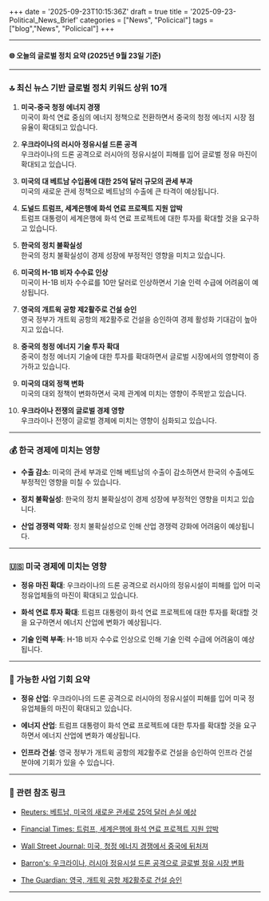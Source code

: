 +++
date = '2025-09-23T10:15:36Z'
draft = true
title = '2025-09-23-Political_News_Brief'
categories = ["News", "Policical"]
tags = ["blog","News", "Policical"]
+++

---

#### 🌐 오늘의 글로벌 정치 요약 (2025년 9월 23일 기준)

---

### 🔝 최신 뉴스 기반 글로벌 정치 키워드 상위 10개

1. **미국-중국 청정 에너지 경쟁**  
    미국이 화석 연료 중심의 에너지 정책으로 전환하면서 중국의 청정 에너지 시장 점유율이 확대되고 있습니다.
    
2. **우크라이나의 러시아 정유시설 드론 공격**  
    우크라이나의 드론 공격으로 러시아의 정유시설이 피해를 입어 글로벌 정유 마진이 확대되고 있습니다.
    
3. **미국의 대 베트남 수입품에 대한 25억 달러 규모의 관세 부과**  
    미국의 새로운 관세 정책으로 베트남의 수출에 큰 타격이 예상됩니다.
    
4. **도널드 트럼프, 세계은행에 화석 연료 프로젝트 지원 압박**  
    트럼프 대통령이 세계은행에 화석 연료 프로젝트에 대한 투자를 확대할 것을 요구하고 있습니다.
    
5. **한국의 정치 불확실성**  
    한국의 정치 불확실성이 경제 성장에 부정적인 영향을 미치고 있습니다.
    
6. **미국의 H-1B 비자 수수료 인상**  
    미국이 H-1B 비자 수수료를 10만 달러로 인상하면서 기술 인력 수급에 어려움이 예상됩니다.
    
7. **영국의 개트윅 공항 제2활주로 건설 승인**  
    영국 정부가 개트윅 공항의 제2활주로 건설을 승인하여 경제 활성화 기대감이 높아지고 있습니다.
    
8. **중국의 청정 에너지 기술 투자 확대**  
    중국이 청정 에너지 기술에 대한 투자를 확대하면서 글로벌 시장에서의 영향력이 증가하고 있습니다.
    
9. **미국의 대외 정책 변화**  
    미국의 대외 정책이 변화하면서 국제 관계에 미치는 영향이 주목받고 있습니다.
    
10. **우크라이나 전쟁의 글로벌 경제 영향**  
    우크라이나 전쟁이 글로벌 경제에 미치는 영향이 심화되고 있습니다.
    

---

### 💰 한국 경제에 미치는 영향

- **수출 감소**: 미국의 관세 부과로 인해 베트남의 수출이 감소하면서 한국의 수출에도 부정적인 영향을 미칠 수 있습니다.
    
- **정치 불확실성**: 한국의 정치 불확실성이 경제 성장에 부정적인 영향을 미치고 있습니다.
    
- **산업 경쟁력 약화**: 정치 불확실성으로 인해 산업 경쟁력 강화에 어려움이 예상됩니다.
    

---

### 🇺🇸 미국 경제에 미치는 영향

- **정유 마진 확대**: 우크라이나의 드론 공격으로 러시아의 정유시설이 피해를 입어 미국 정유업체들의 마진이 확대되고 있습니다.
    
- **화석 연료 투자 확대**: 트럼프 대통령이 화석 연료 프로젝트에 대한 투자를 확대할 것을 요구하면서 에너지 산업에 변화가 예상됩니다.
    
- **기술 인력 부족**: H-1B 비자 수수료 인상으로 인해 기술 인력 수급에 어려움이 예상됩니다.
    

---

### 💼 가능한 사업 기회 요약

- **정유 산업**: 우크라이나의 드론 공격으로 러시아의 정유시설이 피해를 입어 미국 정유업체들의 마진이 확대되고 있습니다.
    
- **에너지 산업**: 트럼프 대통령이 화석 연료 프로젝트에 대한 투자를 확대할 것을 요구하면서 에너지 산업에 변화가 예상됩니다.
    
- **인프라 건설**: 영국 정부가 개트윅 공항의 제2활주로 건설을 승인하여 인프라 건설 분야에 기회가 있을 수 있습니다.
    

---

### 🔗 관련 참조 링크

- [Reuters: 베트남, 미국의 새로운 관세로 25억 달러 손실 예상](https://www.reuters.com/world/china/hardest-hit-vietnam-risks-losing-25-billion-us-tariffs-un-estimates-2025-09-22/)
    
- [Financial Times: 트럼프, 세계은행에 화석 연료 프로젝트 지원 압박](https://www.ft.com/content/24c67b12-14d5-43a8-a00e-54eba71fcba5)
    
- [Wall Street Journal: 미국, 청정 에너지 경쟁에서 중국에 뒤처져](https://www.wsj.com/economy/global/the-u-s-is-forfeiting-the-clean-energy-race-to-china-e822ab57)
    
- [Barron's: 우크라이나, 러시아 정유시설 드론 공격으로 글로벌 정유 시장 변화](https://www.barrons.com/articles/ukraine-russia-oil-refineries-market-41c48da9)
    
- [The Guardian: 영국, 개트윅 공항 제2활주로 건설 승인](https://www.theguardian.com/business/live/2025/sep/22/rachel-reeves-gatwick-second-runway-growth-jobs-environmental-disaster-business-live-news)
    

---

